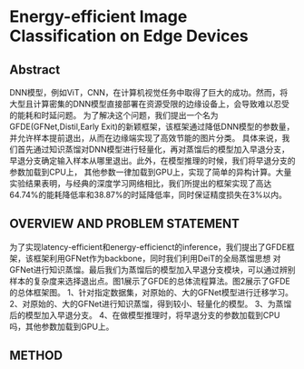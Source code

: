 # Energy-efficient Image Classification on Edge Devices

## Abstract
DNN模型，例如ViT，CNN，在计算机视觉任务中取得了巨大的成功。然而，将大型且计算密集的DNN模型直接部署在资源受限的边缘设备上，会导致难以忍受的能耗和时延问题。
为了解决这个问题，我们提出一个名为GFDE(GFNet,Distil,Early Exit)的新颖框架，该框架通过降低DNN模型的参数量，并允许样本提前退出，从而在边缘端实现了高效节能的图片分类。
具体来说，我们首先通过知识蒸馏对DNN模型进行轻量化，再对蒸馏后的模型加入早退分支，早退分支确定输入样本从哪里退出。此外，在模型推理的时候，我们将早退分支的参数加载到CPU上，
其他参数一律加载到GPU上，实现了简单的异构计算。大量实验结果表明，与经典的深度学习网络相比，我们所提出的框架实现了高达64.74%的能耗降低率和38.87%的时延降低率，同时保证精度损失在3%以内。

## OVERVIEW AND PROBLEM STATEMENT
为了实现latency-efficient和energy-efficienct的inference，我们提出了GFDE框架，该框架利用GFNet作为backbone，同时我们利用DeiT的全局蒸馏思想
对GFNet进行知识蒸馏。最后我们为蒸馏后的模型加入早退分支模块，可以通过辨别样本的复杂度来选择退出点。图1展示了GFDE的总体流程算法。图2展示了GFDE的总体框架图。
1、针对指定数据集，对原始的、大的GFNet模型进行迁移学习。
2、对原始的、大的GFNet进行知识蒸馏，得到较小、轻量化的模型。
3、为蒸馏后的模型加入早退分支。
4、在做模型推理时，将早退分支的参数加载到CPU吗，其他参数加载到GPU上。

## METHOD
